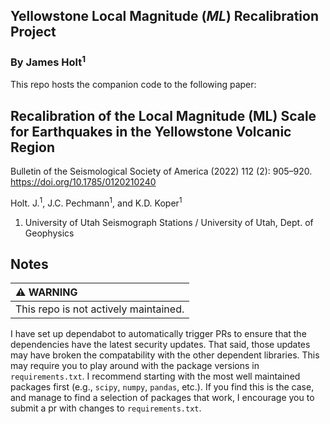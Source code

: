 Yellowstone Local Magnitude (*ML*) Recalibration Project
----------------------------------------------------------
### By James Holt<sup>1</sup>

This repo hosts the companion code to the following paper:

## Recalibration of the Local Magnitude (⁠ML⁠) Scale for Earthquakes in the Yellowstone Volcanic Region
Bulletin of the Seismological Society of America (2022) 112 (2): 905–920.
https://doi.org/10.1785/0120210240

Holt. J.<sup>1</sup>, J.C. Pechmann<sup>1</sup>, and K.D. Koper<sup>1</sup>


1. University of Utah Seismograph Stations / University of Utah, Dept. of Geophysics

## Notes

| :warning: WARNING          |
|:---------------------------|
| This repo is not actively maintained. |

I have set up dependabot to automatically trigger PRs to ensure that the dependencies have the latest security updates. That said, those updates may have broken the compatability with the other dependent libraries. This may require you to play around with the package versions in `requirements.txt`. I recommend starting with the most well maintained packages first (e.g., `scipy`, `numpy`, `pandas`, etc.). If you find this is the case, and manage to find a selection of packages that work, I encourage you to submit a pr with changes to `requirements.txt`.
